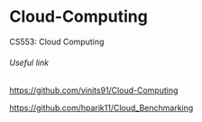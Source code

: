 # Cloud-Computing
CS553: Cloud Computing

###### Useful link

<https://github.com/vinits91/Cloud-Computing>

<https://github.com/hparik11/Cloud_Benchmarking>
